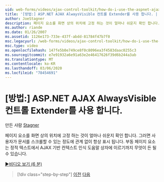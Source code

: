 ```yaml
---
uid: web-forms/videos/ajax-control-toolkit/how-do-i-use-the-aspnet-ajax-alwaysvisible-control-extender
title: '[방법:] ASP.NET AJAX AlwaysVisible 컨트롤 Extender를 사용 합니다. | Microsoft Docs'
author: JoeStagner
description: 페이지 요소를 화면 상의 위치에 고정 하는 것이 얼마나 쉬운지 확인 합니다. 그러면 사용자가 문서를 스크롤할 수 있는 정도에 관계 없이 항상 표시 됩니다. ...
ms.author: riande
ms.date: 01/26/2007
ms.assetid: 1126e173-733e-437f-abdd-81784f47b7f0
msc.legacyurl: /web-forms/videos/ajax-control-toolkit/how-do-i-use-the-aspnet-ajax-alwaysvisible-control-extender
msc.type: video
ms.openlocfilehash: 147fe5b0e749ce8f0c8096ea3f4583daac0255c3
ms.sourcegitcommit: e7e91932a6e91a63e2e46417626f39d6b244a3ab
ms.translationtype: MT
ms.contentlocale: ko-KR
ms.lasthandoff: 03/06/2020
ms.locfileid: "78454691"
---
```

# <a name="how-do-i-use-the-aspnet-ajax-alwaysvisible-control-extender"></a>[방법:] ASP.NET AJAX AlwaysVisible 컨트롤 Extender를 사용 합니다.

만든 사람 [Stagner](https://github.com/JoeStagner)

페이지 요소를 화면 상의 위치에 고정 하는 것이 얼마나 쉬운지 확인 합니다. 그러면 사용자가 문서를 스크롤할 수 있는 정도에 관계 없이 항상 표시 됩니다. 부동 페이지 요소는 정적 텍스트에서 AJAX 기반 컨텍스트 인식 도움말 상자에 이르기까지 무엇이 든 될 수 있습니다.

[&#9654;비디오 보기 (6 분)](https://channel9.msdn.com/Blogs/ASP-NET-Site-Videos/how-do-i-use-the-aspnet-ajax-alwaysvisible-control-extender)

> [!div class="step-by-step"]
> [이전](how-do-i-use-the-aspnet-ajax-modalpopup-extender-control.md)
> [다음](how-do-i-use-the-aspnet-ajax-accordion-control.md)
